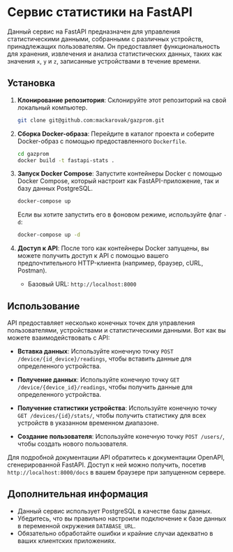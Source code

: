 # Сервис статистики на FastAPI

Данный сервис на FastAPI предназначен для управления статистическими данными, собранными с различных устройств, принадлежащих пользователям. Он предоставляет функциональность для хранения, извлечения и анализа статистических данных, таких как значения `x`, `y` и `z`, записанные устройствами в течение времени.

## Установка

1. **Клонирование репозитория**: Склонируйте этот репозиторий на свой локальный компьютер.

    ```bash
    git clone git@github.com:mackarovak/gazprom.git
    ```

2. **Сборка Docker-образа**: Перейдите в каталог проекта и соберите Docker-образ с помощью предоставленного `Dockerfile`.

    ```bash
    cd gazprom
    docker build -t fastapi-stats .
    ```

3. **Запуск Docker Compose**: Запустите контейнеры Docker с помощью Docker Compose, который настроит как FastAPI-приложение, так и базу данных PostgreSQL.

    ```bash
    docker-compose up
    ```

    Если вы хотите запустить его в фоновом режиме, используйте флаг `-d`:

    ```bash
    docker-compose up -d
    ```

4. **Доступ к API**: После того как контейнеры Docker запущены, вы можете получить доступ к API с помощью вашего предпочтительного HTTP-клиента (например, браузер, cURL, Postman).

    - Базовый URL: `http://localhost:8000`

## Использование

API предоставляет несколько конечных точек для управления пользователями, устройствами и статистическими данными. Вот как вы можете взаимодействовать с API:

- **Вставка данных**: Используйте конечную точку `POST /device/{id_device}/readings`, чтобы вставить данные для определенного устройства.

- **Получение данных**: Используйте конечную точку `GET /device/{device_id}/readings`, чтобы получить данные для определенного устройства.

- **Получение статистики устройства**: Используйте конечную точку `GET /devices/{id}/stats/`, чтобы получить статистику для всех устройств в указанном временном диапазоне.

- **Создание пользователя**: Используйте конечную точку `POST /users/`, чтобы создать нового пользователя.

Для подробной документации API обратитесь к документации OpenAPI, сгенерированной FastAPI. Доступ к ней можно получить, посетив `http://localhost:8000/docs` в вашем браузере при запущенном сервере.

## Дополнительная информация

- Данный сервис использует PostgreSQL в качестве базы данных.
- Убедитесь, что вы правильно настроили подключение к базе данных в переменной окружения `DATABASE_URL`.
- Обязательно обработайте ошибки и крайние случаи адекватно в ваших клиентских приложениях.